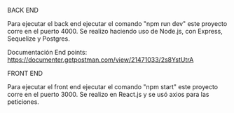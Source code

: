 BACK END

Para ejecutar el back end ejecutar el comando "npm run dev" este proyecto corre en el puerto 4000.
Se realizo haciendo uso de Node.js, con Express, Sequelize y Postgres.

Documentación End points:
https://documenter.getpostman.com/view/21471033/2s8YstUtrA

FRONT END

Para ejecutar el front end ejecutar el comando "npm start" este proyecto corre en el puerto 3000.
Se realizo en React.js y se usó axios para las peticiones.

